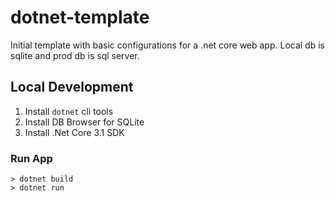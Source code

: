 # dotnet-template
Initial template with basic configurations for a .net core web app. Local db is sqlite and prod db is sql server.

## Local Development
1. Install `dotnet` cli tools
2. Install DB Browser for SQLite
3. Install .Net Core 3.1 SDK

### Run App
```
> dotnet build
> dotnet run
```
